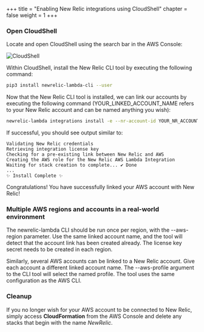 +++
title = "Enabling New Relic integrations using CloudShell"
chapter = false
weight = 1
+++

### Open CloudShell

Locate and open CloudShell using the search bar in the AWS Console:

![CloudShell](/images/enable_monitoring/open-cloudshell.png)

Within CloudShell, install the New Relic CLI tool by executing the following command:

```bash
pip3 install newrelic-lambda-cli --user
```

Now that the New Relic CLI tool is installed, we can link our accounts by executing the following command (YOUR_LINKED_ACCOUNT_NAME refers to your New Relic account and can be named anything you wish):

```bash
newrelic-lambda integrations install -e --nr-account-id YOUR_NR_ACCOUNT_ID --linked-account-name YOUR_LINKED_ACCOUNT_NAME --nr-api-key YOUR_NEW_RELIC_USER_KEY
```

If successful, you should see output similar to:

```
Validating New Relic credentials
Retrieving integration license key
Checking for a pre-existing link between New Relic and AWS
Creating the AWS role for the New Relic AWS Lambda Integration
Waiting for stack creation to complete... ✔ Done
...
✨ Install Complete ✨
```

Congratulations!  You have successfully linked your AWS account with New Relic!  

### Multiple AWS regions and accounts in a real-world environment

The newrelic-lambda CLI should be run once per region, with the --aws-region parameter. Use the same linked account name, and the tool will detect that the account link has been created already. The license key secret needs to be created in each region.

Similarly, several AWS accounts can be linked to a New Relic account. Give each account a different linked account name. The --aws-profile argument to the CLI tool will select the named profile. The tool uses the same configuration as the AWS CLI.

### Cleanup

If you no longer wish for your AWS account to be connected to New Relic, simply access **CloudFormation** from the AWS Console and delete any stacks that begin with the name *NewRelic*.
